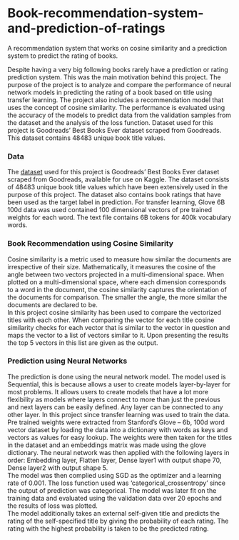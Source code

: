 # Book-recommendation-system-and-prediction-of-ratings
A recommendation system that works on cosine similarity and a prediction system to predict the rating of books.

Despite having a very big following books rarely have a prediction or rating prediction system. This was
the main motivation behind this project. The purpose of the project is to analyze and compare the
performance of neural network models in predicting the rating of a book based on title using transfer
learning. The project also includes a recommendation model that uses the concept of cosine similarity.
The performance is evaluated using the accuracy of the models to predict data from the validation
samples from the dataset and the analysis of the loss function. Dataset used for this project is
Goodreads’ Best Books Ever dataset scraped from Goodreads. This dataset contains 48483 unique book
title values.
<br>

### Data

The [dataset](https://www.kaggle.com/meetnaren/goodreads-best-books?select=book_data.csv) used for this 
project is Goodreads’ Best Books Ever dataset scraped from Goodreads,
available for use on Kaggle. The dataset consists of 48483 unique book title values which have been
extensively used in the purpose of this project. The dataset also contains book ratings that have been
used as the target label in prediction. For transfer learning, Glove 6B 100d data was used contained 100
dimensional vectors of pre trained weights for each word. The text file contains 6B tokens for 400k
vocabulary words.

### Book Recommendation using Cosine Similarity

Cosine similarity is a metric used to measure how similar the documents are irrespective of their
size. Mathematically, it measures the cosine of the angle between two vectors projected in a
multi-dimensional space. When plotted on a multi-dimensional space, where each dimension
corresponds to a word in the document, the cosine similarity captures the orientation of the
documents for comparison. The smaller the angle, the more similar the documents are declared
to be.<br>
In this project cosine similarity has been used to compare the vectorized titles with each other.
When comparing the vector for each title cosine similarity checks for each vector that is similar
to the vector in question and maps the vector to a list of vectors similar to it. Upon presenting
the results the top 5 vectors in this list are given as the output.

### Prediction using Neural Networks

The prediction is done using the neural network model. The model used is Sequential, this is because
allows a user to create models layer-by-layer for most problems. It allows users to create models that
have a lot more flexibility as models where layers connect to more than just the previous and next layers
can be easily defined. Any layer can be connected to any other layer.
In this project since transfer learning was used to train the data. Pre trained weights were extracted
from Stanford’s Glove – 6b, 100d word vector dataset by loading the data into a dictionary with words
as keys and vectors as values for easy lookup. The weights were then taken for the titles in the dataset
and an embeddings matrix was made using the glove dictionary. The neural network was then applied
with the following layers in order: Embedding layer, Flatten layer, Dense layer1 with output shape 70,
Dense layer2 with output shape 5.
<br>
The model was then complied using SGD as the optimizer and a learning rate of 0.001. The loss function
used was ‘categorical_crossentropy’ since the output of prediction was categorical. The model was later
fit on the training data and evaluated using the validation data over 20 epochs and the results of loss
was plotted.
<br>
The model additionally takes an external self-given title and predicts the rating of the self-specified title
by giving the probability of each rating. The rating with the highest probability is taken to be the
predicted rating.
